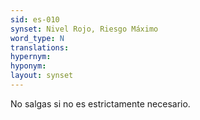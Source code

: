 ```yaml
---
sid: es-010
synset: Nivel Rojo, Riesgo Máximo
word_type: N
translations: 
hypernym: 
hyponym: 
layout: synset
---
```

No salgas si no es estrictamente necesario.